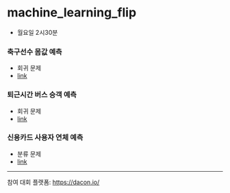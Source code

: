 # machine_learning_flip
- 월요일 2시30분

### 축구선수 몸값 예측
- 회귀 문제
- [link](https://github.com/Jungminchae/machine_learning_flip/tree/main/%EC%B6%95%EA%B5%AC%EC%84%A0%EC%88%98_%EC%9D%B4%EC%A0%81%EB%A3%8C_%EC%98%88%EC%B8%A1)

### 퇴근시간 버스 승객 예측
- 회귀 문제
- [link](https://github.com/Jungminchae/machine_learning_flip/tree/main/%ED%87%B4%EA%B7%BC%EC%8B%9C%EA%B0%84_%EB%B2%84%EC%8A%A4_%EC%8A%B9%EA%B0%9D_%EC%98%88%EC%B8%A1)

### 신용카드 사용자 연체 예측
- 분류 문제
- [link](https://github.com/Jungminchae/machine_learning_flip/tree/main/%EC%8B%A0%EC%9A%A9%EC%B9%B4%EB%93%9C_%EC%82%AC%EC%9A%A9%EC%9E%90_%EC%97%B0%EC%B2%B4_%EC%98%88%EC%B8%A1)

---
참여 대회 플랫폼: https://dacon.io/